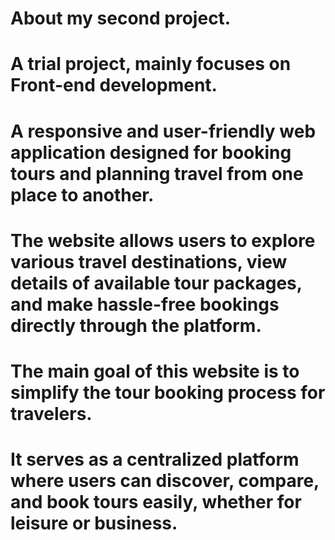 # About my second project.
# A trial project, mainly focuses on Front-end development.
# A responsive and user-friendly web application designed for booking tours and planning travel from one place to another.
# The website allows users to explore various travel destinations, view details of available tour packages, and make hassle-free bookings       directly through the platform.
# The main goal of this website is to simplify the tour booking process for travelers.
# It serves as a centralized platform where users can discover, compare, and book tours easily, whether for leisure or business.
